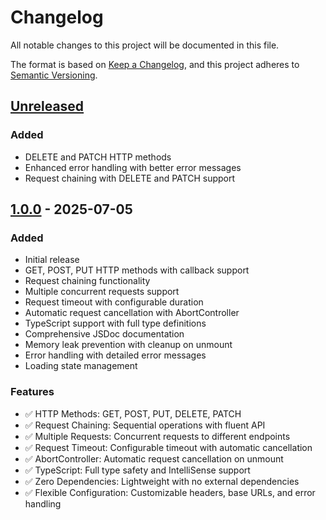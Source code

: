 # Changelog

All notable changes to this project will be documented in this file.

The format is based on [Keep a Changelog](https://keepachangelog.com/en/1.0.0/),
and this project adheres to [Semantic Versioning](https://semver.org/spec/v2.0.0.html).

## [Unreleased]

### Added
- DELETE and PATCH HTTP methods
- Enhanced error handling with better error messages
- Request chaining with DELETE and PATCH support

## [1.0.0] - 2025-07-05

### Added
- Initial release
- GET, POST, PUT HTTP methods with callback support
- Request chaining functionality
- Multiple concurrent requests support
- Request timeout with configurable duration
- Automatic request cancellation with AbortController
- TypeScript support with full type definitions
- Comprehensive JSDoc documentation
- Memory leak prevention with cleanup on unmount
- Error handling with detailed error messages
- Loading state management

### Features
- ✅ HTTP Methods: GET, POST, PUT, DELETE, PATCH
- ✅ Request Chaining: Sequential operations with fluent API
- ✅ Multiple Requests: Concurrent requests to different endpoints
- ✅ Request Timeout: Configurable timeout with automatic cancellation
- ✅ AbortController: Automatic request cancellation on unmount
- ✅ TypeScript: Full type safety and IntelliSense support
- ✅ Zero Dependencies: Lightweight with no external dependencies
- ✅ Flexible Configuration: Customizable headers, base URLs, and error handling

[Unreleased]: https://github.com/asudbury/use-fetch-with-callbacks/compare/v1.0.0...HEAD
[1.0.0]: https://github.com/asudbury/use-fetch-with-callbacks/releases/tag/v1.0.0
